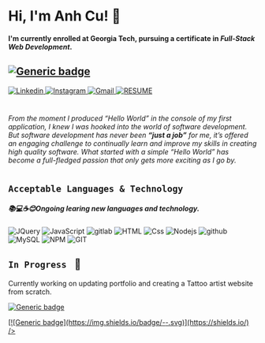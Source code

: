 # Hi, I'm Anh Cu! 👋

#### I'm currently enrolled at Georgia Tech, pursuing a certificate in ***Full-Stack Web Development***.
## [![Generic badge](https://img.shields.io/badge/RESUME-<COLOR>.svg)](https://docs.google.com/document/d/12aLqDhG_LwmI-iwMubeUAxy4WYtasoBdI4JusfkhF8M/edit?usp=sharing)

<a href="https://www.linkedin.com/in/anh-cu">
  <img
    alt="Linkedin"
    src="https://img.shields.io/badge/linkedin-0077B5?logo=linkedin&logoColor=white&style=for-the-badge"
  />
</a> 
<a href="https://www.instagram.com/turnm3anh/">
  <img
    alt="Instagram"
    src="https://img.shields.io/badge/Instagram-E4405F?logo=instagram&logoColor=white&style=for-the-badge"
  />
</a>
<a href="mailto:anhcu714@gmail.com">
  <img
    alt="Gmail"
    src="https://img.shields.io/badge/Gmail-D14836?style=for-the-badge&logo=gmail&logoColor=white"
  />
</a>

<a href="https://docs.google.com/document/d/12aLqDhG_LwmI-iwMubeUAxy4WYtasoBdI4JusfkhF8M/edit?usp=sharing">
  <img
    alt="RESUME"
    src="https://img.shields.io/badge/C-00599C?style=for-the-badge&logo=c&logoColor=white"
  />
</a>


#
*From the moment I produced “Hello World” in the console of my first application,
I knew I was hooked into the world of software development. But software
development has never been ***“just a job”*** for me, it’s offered an engaging
challenge to continually learn and improve my skills in creating high quality
software. What started with a simple “Hello World” has become a full-fledged
passion that only gets more exciting as I go by.*

#

## `Acceptable Languages & Technology` 
##### 📚💻☕😊Ongoing learing new languages and technology.
<p>
   <img alt="JQuery" src="https://img.shields.io/badge/jquery-%230769AD.svg?style=for-the-badge&logo=jquery&logoColor=white" />
   <img alt="JavaScript" src="https://img.shields.io/badge/JavaScript-F7DF1E?logo=javascript&logoColor=white&style=for-the-badge" />
   <img alt="gitlab" src="https://img.shields.io/badge/gitlab-%23181717.svg?style=for-the-badge&logo=gitlab&logoColor=white" /> 
   <img alt="HTML" src="https://img.shields.io/badge/HTML-E34F26?logo=html5&logoColor=white&style=for-the-badge" />
   <img alt="Css" src="https://img.shields.io/badge/CSS-1572B6?logo=css3&logoColor=white&style=for-the-badge" />
   <img alt="Nodejs" src="https://img.shields.io/badge/node.js-%2343853D.svg?style=for-the-badge&logo=node.js&logoColor=white" />
   <img alt="github" src="https://img.shields.io/badge/github-%23121011.svg?style=for-the-badge&logo=github&logoColor=white" />
   <img alt="MySQL" src="https://img.shields.io/badge/mysql-%2300f.svg?style=for-the-badge&logo=mysql&logoColor=white" />
   <img alt="NPM" src="https://img.shields.io/badge/NPM-%23000000.svg?style=for-the-badge&logo=npm&logoColor=white" />
   <img alt="GIT" src="https://img.shields.io/badge/git-%23F05033.svg?style=for-the-badge&logo=git&logoColor=white" />  
</p>


## `In Progress ` 🚧 
Currently working on updating portfolio and creating a Tattoo artist website from scratch.
                                                                                                                   
 [![Generic badge](https://img.shields.io/badge/<RESUME>-<COLOR>=white&style=for-the-badge)](https://docs.google.com/document/d/12aLqDhG_LwmI-iwMubeUAxy4WYtasoBdI4JusfkhF8M/edit?usp=sharing)
 
 <a href="https://docs.google.com/document/d/12aLqDhG_LwmI-iwMubeUAxy4WYtasoBdI4JusfkhF8M/edit?usp=sharing">
 [![Generic badge](https://img.shields.io/badge/<SUBJECT>-<STATUS>-<COLOR>.svg)](https://shields.io/)
  />
</a>



